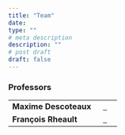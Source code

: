 ```yaml
---
title: "Team"
date:
type: ""
# meta description
description: ""
# post draft
draft: false
---
```


<style>
table {
    border-collapse: collapse;
}
table, th, td {
   border: none!important;
}
blockquote {
    border-left: solid blue;
    padding-left: 10px;
}
</style>
### Professors
|   |   |
|---|---|
|__Maxime Descoteaux__| <a href="URL" title="Personal Page"><i class="fa fa-id-badge"></i></a>&ensp;<a href="URL" title="Github"><i class="fab fa-github"></i>&ensp;</a><a href="URL" title="Github"><i class="fab fa-linkedin"></i></a>  &ensp;<a href="URL" title="Personal Page"><i class="fab fa-twitter"></i></a> |
|__François Rheault__| <a href="URL" title="Personal Page"><i class="fa fa-id-badge"></i></a>&ensp;<a href="URL" title="Github"><i class="fab fa-github"></i>&ensp;</a><a href="URL" title="Github"><i class="fab fa-linkedin"></i></a>  &ensp;<a href="URL" title="Personal Page"><i class="fab fa-twitter"></i></a> |
